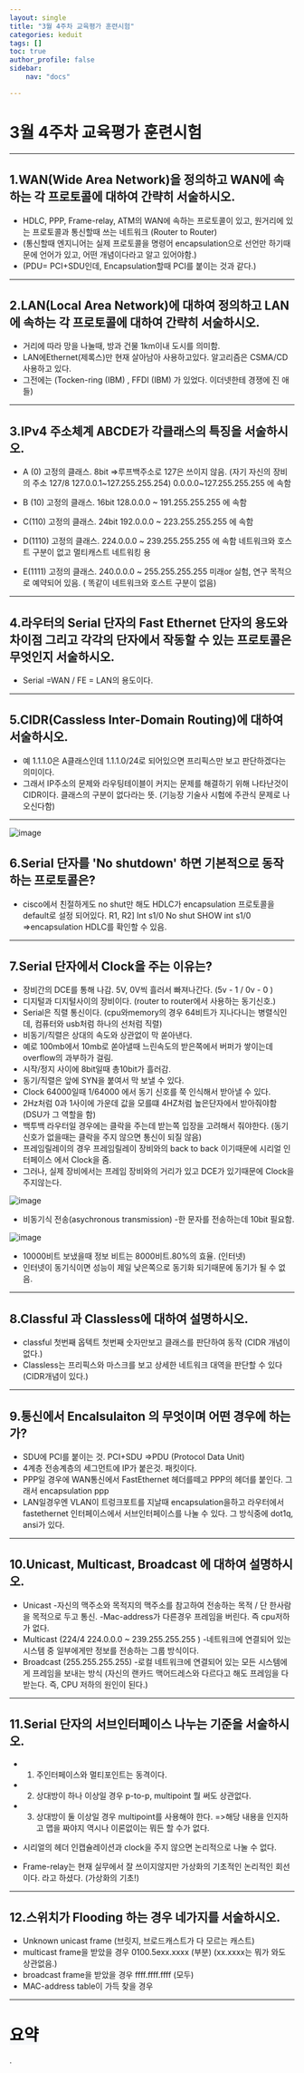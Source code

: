 ```yaml
---
layout: single
title: "3월 4주차 교육평가 훈련시험"
categories: keduit 
tags: []
toc: true
author_profile: false
sidebar:
    nav: "docs"

---
```

# 3월 4주차 교육평가 훈련시험
---
## **1.WAN(Wide Area Network)을 정의하고 WAN에 속하는 각 프로토콜에 대하여 간략히 서술하시오.**

* HDLC, PPP, Frame-relay, ATM의 WAN에 속하는 프로토콜이 있고, 원거리에 있는 프로토콜과 통신할때 쓰는 네트워크 (Router to Router)
* (통신할때 엔지니어는 실제 프로토콜을 명령어 encapsulation으로 선언만 하기때문에 언어가 있고, 어떤 개념이다라고 알고 있어야함.)
* (PDU= PCI+SDU인데, Encapsulation할때 PCI를 붙이는 것과 같다.)

---

## **2.LAN(Local Area Network)에 대하여 정의하고 LAN에 속하는 각 프로토콜에 대하여 간략히 서술하시오.**


* 거리에 따라 망을 나눌때, 방과 건물 1km이내 도시를 의미함. 
* LAN에Ethernet(제록스)만 현재 살아남아 사용하고있다. 알고리즘은 CSMA/CD 사용하고 있다.
* 그전에는 (Tocken-ring (IBM) , FFDI (IBM) 가 있었다. 이더넷한테 경쟁에 진 애들)

---

## **3.IPv4 주소체계 ABCDE가 각클래스의 특징을 서술하시오.**

* A (0) 고정의 클래스. 8bit =>루프백주소로 127은 쓰이지 않음. (자기 자신의 장비의 주소 127/8 127.0.0.1~127.255.255.254)
0.0.0.0~127.255.255.255 에 속함

* B (10) 고정의 클래스. 16bit
128.0.0.0 ~ 191.255.255.255 에 속함

* C(110) 고정의 클래스. 24bit
192.0.0.0 ~ 223.255.255.255 에 속함

* D(1110) 고정의 클래스.
224.0.0.0 ~ 239.255.255.255 에 속함
네트워크와 호스트 구분이 없고 멀티캐스트 네트워킹 용

* E(1111) 고정의 클래스.
 240.0.0.0 ~ 255.255.255.255
미래or 실험, 연구 목적으로 예약되어 있음. ( 똑같이 네트워크와 호스트 구분이 없음)

---

## **4.라우터의 Serial 단자의 Fast Ethernet 단자의 용도와 차이점 그리고 각각의 단자에서 작동할 수 있는 프로토콜은 무엇인지 서술하시오.**

 * Serial =WAN / FE = LAN의 용도이다.

---

## **5.CIDR(Cassless Inter-Domain Routing)에 대하여 서술하시오.**

- 예 1.1.1.0은 A클래스인데 1.1.1.0/24로 되어있으면 프리픽스만 보고 판단하겠다는 의미이다.
- 그래서 IP주소의 문제와 라우팅테이블이 커지는 문제를 해결하기 위해 나타난것이 CIDR이다. 클래스의 구분이 없다라는 뜻. (기능장 기술사 시험에 주관식 문제로 나오신다함)

---

![image](https://user-images.githubusercontent.com/128279031/227447579-e97515c7-66c2-4175-83fd-f453e8b6a15b.png)

## **6.Serial 단자를 'No shutdown' 하면 기본적으로 동작하는 프로토콜은?**

- cisco에서 친절하게도 no shut만 해도 HDLC가 encapsulation 프로토콜을 default로 설정 되어있다.
R1, R2]
Int s1/0
No shut
SHOW int s1/0 =>encapsulation HDLC를 확인할 수 있음.

---

## **7.Serial 단자에서 Clock을 주는 이유는?**

- 장비간의 DCE를 통해 나감. 5V, 0V씩 흘러서 빠져나간다. (5v - 1 / 0v - 0 )
- 디지털과 디지털사이의 장비이다. (router to router에서 사용하는 동기신호.)
- Serial은 직렬 통신이다. (cpu와memory의 경우 64비트가 지나다니는 병렬식인데, 컴퓨터와 usb처럼 하나의 선처럼 직렬)
- 비동기/직렬은 상대의 속도와 상관없이 막 쏟아낸다. 
- 예로 100mb에서 10mb로 쏟아낼때 느린속도의 받은쪽에서 버퍼가 쌓이는데 overflow의 과부하가 걸림.
- 시작/정지 사이에 8bit일때 총10bit가 흘러감.
- 동기/직렬은 앞에 SYN을 붙여서 막 보낼 수 있다. 
- Clock 64000일때 1/64000 에서 동기 신호를 쭉 인식해서 받아낼 수 있다. 
- 2Hz처럼 0과 1사이에 가운데 값을 모를떄 4HZ처럼 높은단자에서 받아줘야함 (DSU가 그 역할을 함)
- 백투백 라우터일 경우에는 클락을 주는데 받는쪽 입장을 고려해서 줘야한다. (동기신호가 없을때는 클락을 주지 않으면 통신이 되질 않음)
- 프레임릴레이의 경우 프레임릴레이 장비와의 back to back 이기때문에 시리얼 인터페이스 에서 Clock을 줌.
- 그러나, 실제 장비에서는 프레임 장비와의 거리가 있고 DCE가 있기때문에 Clock을 주지않는다.

![image](https://user-images.githubusercontent.com/128279031/227448664-ab79e5d8-af9d-4989-8301-1923680e4c27.png)

* 비동기식 전송(asychronous transmission)
-한 문자를 전송하는데 10bit 필요함.

![image](https://user-images.githubusercontent.com/128279031/227449076-4ff0ed6e-54ed-4bcc-b351-32a697b2fb0e.png)

* 10000비트 보냈을때 정보 비트는 8000비트.80%의 효율. (인터넷)
* 인터넷이 동기식이면 성능이 제일 낮은쪽으로 동기화 되기때문에 동기가 될 수 없음.

---

## **8.Classful 과 Classless에 대하여 설명하시오.**
 * classful 첫번째 옵텍트 첫번째 숫자만보고 클래스를 판단하여 동작 (CIDR 개념이 없다.)
 * Classless는 프리픽스와 마스크를 보고 상세한 네트워크 대역을 판단할 수 있다 (CIDR개념이 있다.)

---

## **9.통신에서 Encalsulaiton 의 무엇이며 어떤 경우에 하는가?**
 

* SDU에 PCI를 붙이는 것. PCI+SDU =>PDU (Protocol Data Unit)
* 4계층 전송계층의 세그먼트에 IP가 붙은것. 패킷이다.
 * PPP일 경우에 WAN통신에서 FastEthernet 헤더를떼고 PPP의 헤더를 붙인다. 그래서 encapsulation ppp
  * LAN일경우엔 VLAN이 트렁크포트를 지날때 encapsulation을하고 라우터에서 fastethernet 인터페이스에서 서브인터페이스를 나눌 수 있다.
  그 방식중에 dot1q, ansi가 있다.

---

## **10.Unicast, Multicast, Broadcast 에 대하여 설명하시오.**

 - Unicast 
  -자신의 맥주소와 목적지의 맥주소를 참고하여 전송하는 목적 / 단 한사람을 목적으로 두고 통신. 
  -Mac-address가 다른경우 프레임을 버린다. 즉 cpu저하가 없다.
- Multicast (224/4 224.0.0.0 ~ 239.255.255.255 )
  -네트워크에 연결되어 있는 시스템 중 일부에게만 정보를 전송하는 그룹 방식이다.
- Broadcast (255.255.255.255)
  -로컬 네트워크에 연결되어 있는 모든 시스템에게 프레임을 보내는 방식
   (자신의 랜카드 맥어드레스와 다르다고 해도 프레임을 다 받는다. 즉, CPU 저하의 원인이 된다.)

---

## **11.Serial 단자의 서브인터페이스 나누는 기준을 서술하시오.**

  -  1. 주인터페이스와 멀티포인트는 동격이다.
  -  2. 상대방이 하나 이상일 경우 p-to-p, multipoint 뭘 써도 상관없다.
  -  3. 상대방이 둘 이상일 경우 multipoint를 사용해야 한다.
     =>해당 내용을 인지하고 맵을 짜야지 역시나 이론없이는 뭐든 할 수가 없다. 
  * 시리얼의 헤더 인캡슐레이션과 clock을 주지 않으면 논리적으로 나눌 수 없다. 

* Frame-relay는 현재 실무에서 잘 쓰이지않지만 가상화의 기초적인 논리적인 회선이다. 라고 하셨다. (가상화의 기초!)

---

## **12.스위치가 Flooding 하는 경우 네가지를 서술하시오.**

- Unknown unicast frame (브릿지, 브로드캐스트가 다 모르는 캐스트)
- multicast frame을 받았을 경우 0100.5exx.xxxx (부분) (xx.xxxx는 뭐가 와도 상관없음.)
- broadcast frame을 받았을 경우 ffff.ffff.ffff (모두)
- MAC-address table이 가득 찾을 경우

---


# <mark style='background-color: #f6f8fa'> 요약 </mark>
  .